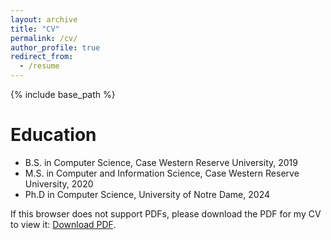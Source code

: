 ```yaml
---
layout: archive
title: "CV"
permalink: /cv/
author_profile: true
redirect_from:
  - /resume
---
```


{% include base_path %}

Education
======
* B.S. in Computer Science, Case Western Reserve University, 2019
* M.S. in Computer and Information Science, Case Western Reserve University, 2020
* Ph.D in Computer Science, University of Notre Dame, 2024

If this browser does not support PDFs, please download the PDF for my CV to view it: <a href="https://github.com/jumxglhf/jumxglhf.github.io/blob/master/images/clark_mingxuan_ju_resume.pdf?raw=true">Download PDF</a>.

<style>
  .pdf-container {
    position: relative;
    width: 100%;
    height: 0;
    padding-bottom: 141.42%; /* Aspect ratio for A4 paper (210mm x 297mm) */
  }
  .pdf-container object {
    position: absolute;
    top: 0;
    left: 0;
    width: 100%;
    height: 100%;
  }
</style>

<div class="pdf-container">
  <object
    data="/images/clark_mingxuan_ju_resume.pdf"
    type="application/pdf"
    title="Clark-CV"
  ></object>
</div>